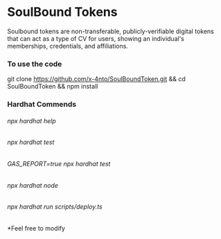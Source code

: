 # SoulBound Tokens

Soulbound tokens are non-transferable, publicly-verifiable digital tokens that can act as a type of CV for users, showing an individual's memberships, credentials, and affiliations.

### To use the code
git clone https://github.com/x-4nto/SoulBoundToken.git && cd SoulBoundToken && npm install

### Hardhat Commends
###### npx hardhat help
###### npx hardhat test
###### GAS_REPORT=true npx hardhat test
###### npx hardhat node
###### npx hardhat run scripts/deploy.ts

*Feel free to modify
